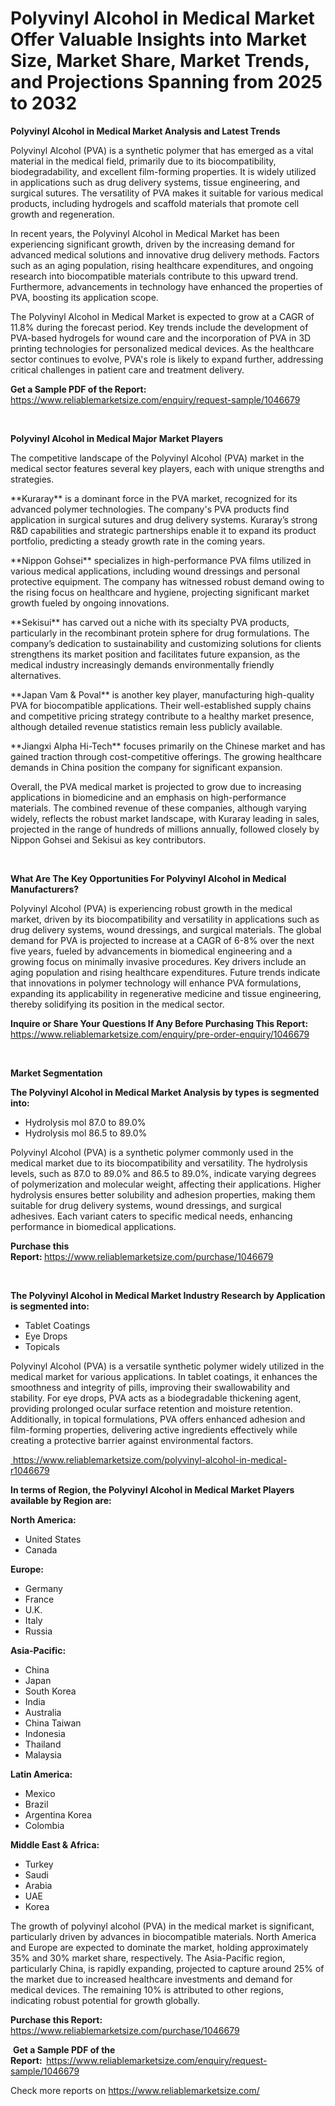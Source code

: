 <p><h1>Polyvinyl Alcohol in Medical Market Offer Valuable Insights into Market Size, Market Share, Market Trends, and Projections Spanning from 2025 to 2032</h1></p><p><strong>Polyvinyl Alcohol in Medical Market Analysis and Latest Trends</strong></p>
<p><p>Polyvinyl Alcohol (PVA) is a synthetic polymer that has emerged as a vital material in the medical field, primarily due to its biocompatibility, biodegradability, and excellent film-forming properties. It is widely utilized in applications such as drug delivery systems, tissue engineering, and surgical sutures. The versatility of PVA makes it suitable for various medical products, including hydrogels and scaffold materials that promote cell growth and regeneration.</p><p>In recent years, the Polyvinyl Alcohol in Medical Market has been experiencing significant growth, driven by the increasing demand for advanced medical solutions and innovative drug delivery methods. Factors such as an aging population, rising healthcare expenditures, and ongoing research into biocompatible materials contribute to this upward trend. Furthermore, advancements in technology have enhanced the properties of PVA, boosting its application scope.</p><p>The Polyvinyl Alcohol in Medical Market is expected to grow at a CAGR of 11.8% during the forecast period. Key trends include the development of PVA-based hydrogels for wound care and the incorporation of PVA in 3D printing technologies for personalized medical devices. As the healthcare sector continues to evolve, PVA's role is likely to expand further, addressing critical challenges in patient care and treatment delivery.</p></p>
<p><strong>Get a Sample PDF of the Report:&nbsp;</strong> <a href="https://www.reliablemarketsize.com/enquiry/request-sample/1046679?utm_campaign=2634&utm_medium=2&utm_source=Github&utm_content=ia&utm_term=22032025&utm_id=polyvinyl-alcohol-in-medical">https://www.reliablemarketsize.com/enquiry/request-sample/1046679</a></p>
<p>&nbsp;</p>
<p><strong>Polyvinyl Alcohol in Medical Major Market Players</strong></p>
<p><p>The competitive landscape of the Polyvinyl Alcohol (PVA) market in the medical sector features several key players, each with unique strengths and strategies.</p><p>**Kuraray** is a dominant force in the PVA market, recognized for its advanced polymer technologies. The company's PVA products find application in surgical sutures and drug delivery systems. Kuraray’s strong R&D capabilities and strategic partnerships enable it to expand its product portfolio, predicting a steady growth rate in the coming years.</p><p>**Nippon Gohsei** specializes in high-performance PVA films utilized in various medical applications, including wound dressings and personal protective equipment. The company has witnessed robust demand owing to the rising focus on healthcare and hygiene, projecting significant market growth fueled by ongoing innovations.</p><p>**Sekisui** has carved out a niche with its specialty PVA products, particularly in the recombinant protein sphere for drug formulations. The company’s dedication to sustainability and customizing solutions for clients strengthens its market position and facilitates future expansion, as the medical industry increasingly demands environmentally friendly alternatives.</p><p>**Japan Vam & Poval** is another key player, manufacturing high-quality PVA for biocompatible applications. Their well-established supply chains and competitive pricing strategy contribute to a healthy market presence, although detailed revenue statistics remain less publicly available.</p><p>**Jiangxi Alpha Hi-Tech** focuses primarily on the Chinese market and has gained traction through cost-competitive offerings. The growing healthcare demands in China position the company for significant expansion.</p><p>Overall, the PVA medical market is projected to grow due to increasing applications in biomedicine and an emphasis on high-performance materials. The combined revenue of these companies, although varying widely, reflects the robust market landscape, with Kuraray leading in sales, projected in the range of hundreds of millions annually, followed closely by Nippon Gohsei and Sekisui as key contributors.</p></p>
<p>&nbsp;</p>
<p><strong>What Are The Key Opportunities For Polyvinyl Alcohol in Medical Manufacturers?</strong></p>
<p><p>Polyvinyl Alcohol (PVA) is experiencing robust growth in the medical market, driven by its biocompatibility and versatility in applications such as drug delivery systems, wound dressings, and surgical materials. The global demand for PVA is projected to increase at a CAGR of 6-8% over the next five years, fueled by advancements in biomedical engineering and a growing focus on minimally invasive procedures. Key drivers include an aging population and rising healthcare expenditures. Future trends indicate that innovations in polymer technology will enhance PVA formulations, expanding its applicability in regenerative medicine and tissue engineering, thereby solidifying its position in the medical sector.</p></p>
<p><strong>Inquire or Share Your Questions If Any Before Purchasing This Report:</strong> <a href="https://www.reliablemarketsize.com/enquiry/pre-order-enquiry/1046679?utm_campaign=2634&utm_medium=2&utm_source=Github&utm_content=ia&utm_term=22032025&utm_id=polyvinyl-alcohol-in-medical">https://www.reliablemarketsize.com/enquiry/pre-order-enquiry/1046679</a></p>
<p>&nbsp;</p>
<p><strong>Market Segmentation</strong></p>
<p><strong>The Polyvinyl Alcohol in Medical Market Analysis by types is segmented into:</strong></p>
<p><ul><li>Hydrolysis mol 87.0 to 89.0%</li><li>Hydrolysis mol 86.5 to 89.0%</li></ul></p>
<p><p>Polyvinyl Alcohol (PVA) is a synthetic polymer commonly used in the medical market due to its biocompatibility and versatility. The hydrolysis levels, such as 87.0 to 89.0% and 86.5 to 89.0%, indicate varying degrees of polymerization and molecular weight, affecting their applications. Higher hydrolysis ensures better solubility and adhesion properties, making them suitable for drug delivery systems, wound dressings, and surgical adhesives. Each variant caters to specific medical needs, enhancing performance in biomedical applications.</p></p>
<p><strong>Purchase this Report:&nbsp;</strong><a href="https://www.reliablemarketsize.com/purchase/1046679?utm_campaign=2634&utm_medium=2&utm_source=Github&utm_content=ia&utm_term=22032025&utm_id=polyvinyl-alcohol-in-medical">https://www.reliablemarketsize.com/purchase/1046679</a></p>
<p>&nbsp;</p>
<p><strong>The Polyvinyl Alcohol in Medical Market Industry Research by Application is segmented into:</strong></p>
<p><ul><li>Tablet Coatings</li><li>Eye Drops</li><li>Topicals</li></ul></p>
<p><p>Polyvinyl Alcohol (PVA) is a versatile synthetic polymer widely utilized in the medical market for various applications. In tablet coatings, it enhances the smoothness and integrity of pills, improving their swallowability and stability. For eye drops, PVA acts as a biodegradable thickening agent, providing prolonged ocular surface retention and moisture retention. Additionally, in topical formulations, PVA offers enhanced adhesion and film-forming properties, delivering active ingredients effectively while creating a protective barrier against environmental factors.</p></p>
<p><a href="https://www.reliablemarketsize.com/polyvinyl-alcohol-in-medical-r1046679?utm_campaign=2634&utm_medium=2&utm_source=Github&utm_content=ia&utm_term=22032025&utm_id=polyvinyl-alcohol-in-medical">&nbsp;https://www.reliablemarketsize.com/polyvinyl-alcohol-in-medical-r1046679</a></p>
<p><strong>In terms of Region, the Polyvinyl Alcohol in Medical Market Players available by Region are:</strong></p>
<p>
    <p> <strong> North America: </strong>
        <ul>
            <li>United States</li>
            <li>Canada</li>
        </ul>
        </p> 
    <p> <strong> Europe: </strong>
        <ul>
            <li>Germany</li>
            <li>France</li>
            <li>U.K.</li>
            <li>Italy</li>
            <li>Russia</li>
        </ul>
        </p> 
    <p> <strong> Asia-Pacific: </strong>
        <ul>
            <li>China</li>
            <li>Japan</li>
            <li>South Korea</li>
            <li>India</li>
            <li>Australia</li>
            <li>China Taiwan</li>
            <li>Indonesia</li>
            <li>Thailand</li>
            <li>Malaysia</li>
        </ul>
        </p> 
    <p> <strong> Latin America: </strong>
        <ul>
            <li>Mexico</li>
            <li>Brazil</li>
            <li>Argentina Korea</li>
            <li>Colombia</li>
        </ul>
        </p> 
    <p> <strong> Middle East & Africa: </strong>
        <ul>
            <li>Turkey</li>
            <li>Saudi</li>
            <li>Arabia</li>
            <li>UAE</li>
            <li>Korea</li>
        </ul>
    </p>
    </p>
<p><p>The growth of polyvinyl alcohol (PVA) in the medical market is significant, particularly driven by advances in biocompatible materials. North America and Europe are expected to dominate the market, holding approximately 35% and 30% market share, respectively. The Asia-Pacific region, particularly China, is rapidly expanding, projected to capture around 25% of the market due to increased healthcare investments and demand for medical devices. The remaining 10% is attributed to other regions, indicating robust potential for growth globally.</p></p>
<p><strong>Purchase this Report: </strong><a href="https://www.reliablemarketsize.com/purchase/1046679?utm_campaign=2634&utm_medium=2&utm_source=Github&utm_content=ia&utm_term=22032025&utm_id=polyvinyl-alcohol-in-medical">https://www.reliablemarketsize.com/purchase/1046679</a></p>
<p>&nbsp;<strong>Get a Sample PDF of the Report:&nbsp;&nbsp;</strong><a href="https://www.reliablemarketsize.com/enquiry/request-sample/1046679?utm_campaign=2634&utm_medium=2&utm_source=Github&utm_content=ia&utm_term=22032025&utm_id=polyvinyl-alcohol-in-medical">https://www.reliablemarketsize.com/enquiry/request-sample/1046679</a></p>
<p><strong></strong></p>
<p>Check more reports on <a href="https://www.reliablemarketsize.com/?utm_campaign=2634&utm_medium=2&utm_source=Github&utm_content=ia&utm_term=22032025&utm_id=polyvinyl-alcohol-in-medical">https://www.reliablemarketsize.com/</a></p>